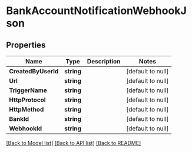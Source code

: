 # BankAccountNotificationWebhookJson

## Properties
Name | Type | Description | Notes
------------ | ------------- | ------------- | -------------
**CreatedByUserId** | **string** |  | [default to null]
**Url** | **string** |  | [default to null]
**TriggerName** | **string** |  | [default to null]
**HttpProtocol** | **string** |  | [default to null]
**HttpMethod** | **string** |  | [default to null]
**BankId** | **string** |  | [default to null]
**WebhookId** | **string** |  | [default to null]

[[Back to Model list]](../README.md#documentation-for-models) [[Back to API list]](../README.md#documentation-for-api-endpoints) [[Back to README]](../README.md)


